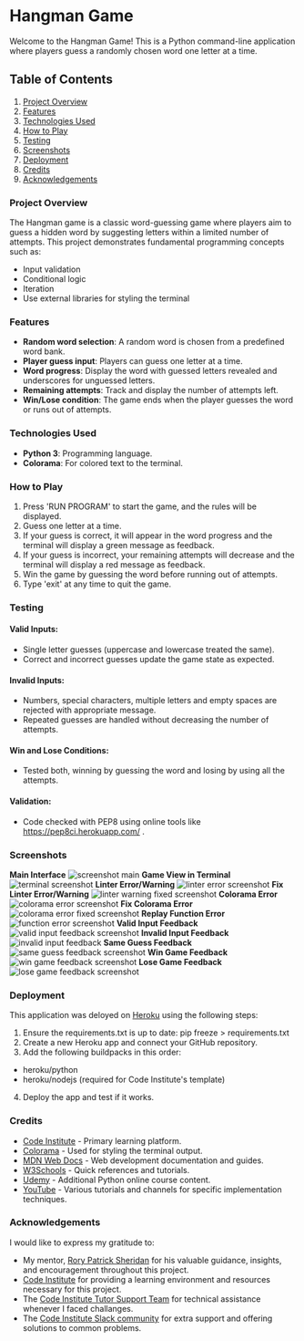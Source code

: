 # Hangman Game

Welcome to the Hangman Game! This is a Python command-line application where players guess a randomly chosen word one letter at a time.

## Table of Contents

1. [Project Overview](#project-overview)
2. [Features](#features)
3. [Technologies Used](#technologies-used)
4. [How to Play](#how-to-play)
5. [Testing](#testing)
6. [Screenshots](#screenshots)
7. [Deployment](#deployment)
8. [Credits](#credits)
9. [Acknowledgements](#acknowledgements)

### Project Overview

The Hangman game is a classic word-guessing game where players aim to guess a hidden word by suggesting letters within a limited number of attempts. This project demonstrates fundamental programming concepts such as:
* Input validation
* Conditional logic
* Iteration
* Use external libraries for styling the terminal

### Features

- **Random word selection**: A random word is chosen from a predefined word bank.
- **Player guess input**: Players can guess one letter at a time.
- **Word progress**: Display the word with guessed letters revealed and underscores for unguessed letters.
- **Remaining attempts**: Track and display the number of attempts left.
- **Win/Lose condition**: The game ends when the player guesses the word or runs out of attempts.

### Technologies Used

- **Python 3**: Programming language.
- **Colorama**: For colored text to the terminal.

### How to Play

1. Press 'RUN PROGRAM' to start the game, and the rules will be displayed.
2. Guess one letter at a time.
3. If your guess is correct, it will appear in the word progress and the terminal will display a green message as feedback.
4. If your guess is incorrect, your remaining attempts will decrease and the terminal will display a red message as feedback.
5. Win the game by guessing the word before running out of attempts.
6. Type 'exit' at any time to quit the game.

### Testing

#### Valid Inputs:
- Single letter guesses (uppercase and lowercase treated the same).
- Correct and incorrect guesses update the game state as expected.

#### Invalid Inputs:
- Numbers, special characters, multiple letters and empty spaces are rejected with appropriate message.
- Repeated guesses are handled without decreasing the number of attempts.

#### Win and Lose Conditions:
- Tested both, winning by guessing the word and losing by using all the attempts.

#### Validation:
- Code checked with PEP8 using online tools like https://pep8ci.herokuapp.com/ .

### Screenshots

**Main Interface** ![screenshot main](assets/readme-images/hangman.heroku.png)
**Game View in Terminal** ![terminal screenshot](assets/readme-images/game.starting.terminal.png)
**Linter Error/Warning** ![linter error screenshot](assets/readme-images/errors.hangman.linter.png)
**Fix Linter Error/Warning** ![linter warning fixed screenshot](assets/readme-images/fix.errors.linter.png)
**Colorama Error** ![colorama error screenshot](assets/readme-images/error.hangman.colorama.png)
**Fix Colorama Error** ![colorama error fixed screenshot](assets/readme-images/colorama.fixed.png)
**Replay Function Error** ![function error screenshot](assets/readme-images/error.hangman.replay.function.png)
**Valid Input Feedback** ![valid input feedback screenshot](assets/readme-images/valid.input.feedback.png)
**Invalid Input Feedback** ![invalid input feedback](assets/readme-images/invalid.input.feedback.png)
**Same Guess Feedback** ![same guess feedback screenshot](assets/readme-images/same.guess.feedback.png)
**Win Game Feedback** ![win game feedback screenshot](assets/readme-images/win.game.feedback.png)
**Lose Game Feedback** ![lose game feedback screenshot](assets/readme-images/lose.game.feedback.png)

### Deployment

This application was deloyed on [Heroku](https://www.heroku.com/) using the following steps:
1. Ensure the requirements.txt is up to date: pip freeze > requirements.txt
2. Create a new Heroku app and connect your GitHub repository.
3. Add the following buildpacks in this order:
- heroku/python
- heroku/nodejs (required for Code Institute's template)
4. Deploy the app and test if it works.

### Credits

- [Code Institute](https://codeinstitute.net/) - Primary learning platform.
- [Colorama](https://pypi.org/project/colorama/) - Used for styling the terminal output.
- [MDN Web Docs](https://developer.mozilla.org/) - Web development documentation and guides.
- [W3Schools](https://www.w3schools.com/) - Quick references and tutorials.
- [Udemy](https://www.udemy.com/) - Additional Python online course content.
- [YouTube](https://www.youtube.com/) - Various tutorials and channels for specific implementation techniques.

### Acknowledgements

I would like to express my gratitude to:
- My mentor, [Rory Patrick Sheridan](https://github.com/Ri-Dearg) for his valuable guidance, insights, and encouragement throughout this project.
- [Code Institute](https://codeinstitute.net/) for providing a learning environment and resources necessary for this project.
- The [Code Institute Tutor Support Team](https://learn.codeinstitute.net/ci_support/disdcc_3/support) for technical assistance whenever I faced challanges.
- The [Code Institute Slack community](https://code-institute-room.slack.com) for extra support and offering solutions to common problems.